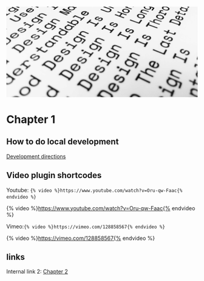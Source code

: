 ![Image of Rams' 10 principles of good design](/assets/image.jpg)

# Chapter 1

## How to do local development

[Development directions](/publish.md)

## Video plugin shortcodes

Youtube: `{% video %}https://www.youtube.com/watch?v=Oru-qw-Faac{% endvideo %}`

{% video %}https://www.youtube.com/watch?v=Oru-qw-Faac{% endvideo %}

Vimeo:`{% video %}https://vimeo.com/128858567{% endvideo %}`

{% video %}https://vimeo.com/128858567{% endvideo %}



## links

Internal link 2: [Chapter 2](/pages/chapter-2.md)